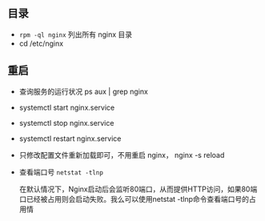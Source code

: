 ## 目录
- `rpm -ql nginx` 列出所有 nginx 目录
- cd /etc/nginx


## 重启
- 查询服务的运行状况 ps aux | grep nginx
- systemctl start nginx.service
- systemctl stop nginx.service
- systemctl restart nginx.service
- 只修改配置文件重新加载即可，不用重启 nginx， nginx -s reload
- 查看端口号 `netstat -tlnp`

	在默认情况下，Nginx启动后会监听80端口，从而提供HTTP访问，如果80端口已经被占用则会启动失败。我么可以使用netstat -tlnp命令查看端口号的占用情